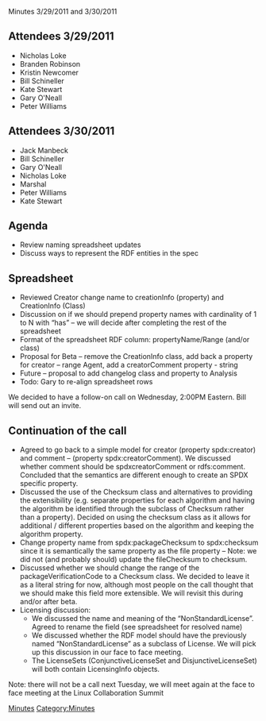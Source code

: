 Minutes 3/29/2011 and 3/30/2011

## Attendees 3/29/2011

  - Nicholas Loke
  - Branden Robinson
  - Kristin Newcomer
  - Bill Schineller
  - Kate Stewart
  - Gary O'Neall
  - Peter Williams

## Attendees 3/30/2011

  - Jack Manbeck
  - Bill Schineller
  - Gary O'Neall
  - Nicholas Loke
  - Marshal
  - Peter Williams
  - Kate Stewart

## Agenda

  - Review naming spreadsheet updates
  - Discuss ways to represent the RDF entities in the spec

## Spreadsheet

  - Reviewed Creator change name to creationInfo (property) and
    CreationInfo (Class)
  - Discussion on if we should prepend property names with cardinality
    of 1 to N with “has” – we will decide after completing the rest of
    the spreadsheet
  - Format of the spreadsheet RDF column: propertyName/Range (and/or
    class)
  - Proposal for Beta – remove the CreationInfo class, add back a
    property for creator – range Agent, add a creatorComment property -
    string
  - Future – proposal to add changelog class and property to Analysis
  - Todo: Gary to re-align spreadsheet rows

We decided to have a follow-on call on Wednesday, 2:00PM Eastern. Bill
will send out an invite.

## Continuation of the call

  - Agreed to go back to a simple model for creator (property
    spdx:creator) and comment – (property spdx:creatorComment). We
    discussed whether comment should be spdxcreatorComment or
    rdfs:comment. Concluded that the semantics are different enough to
    create an SPDX specific property.
  - Discussed the use of the Checksum class and alternatives to
    providing the extensibility (e.g. separate properties for each
    algorithm and having the algorithm be identified through the
    subclass of Checksum rather than a property). Decided on using the
    checksum class as it allows for additional / different properties
    based on the algorithm and keeping the algorithm property.
  - Change property name from spdx:packageChecksum to spdx:checksum
    since it is semantically the same property as the file property –
    Note: we did not (and probably should) update the fileChecksum to
    checksum.
  - Discussed whether we should change the range of the
    packageVerificationCode to a Checksum class. We decided to leave it
    as a literal string for now, although most people on the call
    thought that we should make this field more extensible. We will
    revisit this during and/or after beta.
  - Licensing discussion:
      - We discussed the name and meaning of the “NonStandardLicense”.
        Agreed to rename the field (see spreadsheet for resolved name)
      - We discussed whether the RDF model should have the previously
        named “NonStandardLicense” as a subclass of License. We will
        pick up this discussion in our face to face meeting.
      - The LicenseSets (ConjunctiveLicenseSet and
        DisjunctiveLicenseSet) will both contain LicensingInfo objects.

Note: there will not be a call next Tuesday, we will meet again at the
face to face meeting at the Linux Collaboration Summit

[Minutes](Category:Technical "wikilink")
[Category:Minutes](Category:Minutes "wikilink")
